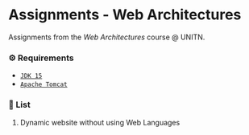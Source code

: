 # Assignments - Web Architectures

Assignments from the *Web Architectures* course @ UNITN.

### ⚙️ Requirements
- [`JDK 15`](https://www.oracle.com/java/technologies/javase/jdk15-archive-downloads.html)
- [`Apache Tomcat`](http://tomcat.apache.org/)

### 📝 List
1. Dynamic website without using Web Languages
